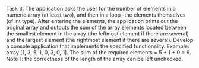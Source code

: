 Task 3. The application asks the user for the number of elements in a numeric array (at
least two), and then in a loop -the elements themselves (of int type). After entering the
elements, the application prints out the original array and outputs the sum of the array
elements located between the smallest element in the array (the leftmost element if there
are several) and the largest element (the rightmost element if there are several). Develop
a console application that implements the specified functionality.
Example: array [1, 3, 5, 1, 0, 3, 0, 1]. The sum of the required elements = 5 + 1 + 0 = 6.
Note 1: the correctness of the length of the array can be left unchecked.
